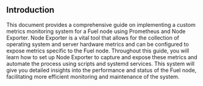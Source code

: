 ## Introduction 

This document provides a comprehensive guide on implementing a custom metrics monitoring system for a Fuel node using Prometheus and Node Exporter. Node Exporter is a vital tool that allows for the collection of operating system and server hardware metrics and can be configured to expose metrics specific to the Fuel node. Throughout this guide, you will learn how to set up Node Exporter to capture and expose these metrics and automate the process using scripts and systemd services. This system will give you detailed insights into the performance and status of the Fuel node, facilitating more efficient monitoring and maintenance of the system.
